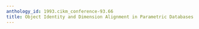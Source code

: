 ```yaml
---
anthology_id: 1993.cikm_conference-93.66
title: Object Identity and Dimension Alignment in Parametric Databases
---
```

